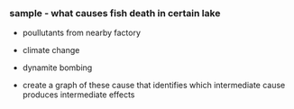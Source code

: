 ```toc
```
### sample - what causes fish death in certain lake
- poullutants from nearby factory
- climate change
- dynamite bombing

- create a graph of these cause that identifies which intermediate cause produces intermediate effects